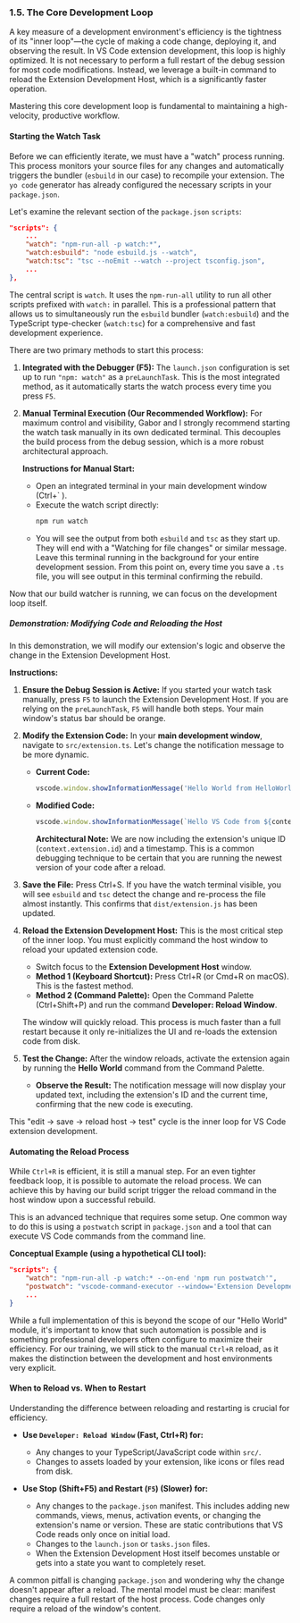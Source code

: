 ### **1.5. The Core Development Loop**

A key measure of a development environment's efficiency is the tightness of its "inner loop"—the cycle of making a code change, deploying it, and observing the result. In VS Code extension development, this loop is highly optimized. It is not necessary to perform a full restart of the debug session for most code modifications. Instead, we leverage a built-in command to reload the Extension Development Host, which is a significantly faster operation.

Mastering this core development loop is fundamental to maintaining a high-velocity, productive workflow.

#### **Starting the Watch Task**

Before we can efficiently iterate, we must have a "watch" process running. This process monitors your source files for any changes and automatically triggers the bundler (`esbuild` in our case) to recompile your extension. The `yo code` generator has already configured the necessary scripts in your `package.json`.

Let's examine the relevant section of the `package.json` `scripts`:

```json
"scripts": {
    ...
    "watch": "npm-run-all -p watch:*",
    "watch:esbuild": "node esbuild.js --watch",
    "watch:tsc": "tsc --noEmit --watch --project tsconfig.json",
    ...
},
```
The central script is `watch`. It uses the `npm-run-all` utility to run all other scripts prefixed with `watch:` in parallel. This is a professional pattern that allows us to simultaneously run the `esbuild` bundler (`watch:esbuild`) and the TypeScript type-checker (`watch:tsc`) for a comprehensive and fast development experience.

There are two primary methods to start this process:

1.  **Integrated with the Debugger (F5):** The `launch.json` configuration is set up to run `"npm: watch"` as a `preLaunchTask`. This is the most integrated method, as it automatically starts the watch process every time you press `F5`.

2.  **Manual Terminal Execution (Our Recommended Workflow):** For maximum control and visibility, Gabor and I strongly recommend starting the watch task manually in its own dedicated terminal. This decouples the build process from the debug session, which is a more robust architectural approach.

    **Instructions for Manual Start:**
    *   Open an integrated terminal in your main development window (Ctrl+` ).
    *   Execute the watch script directly:
        ```bash
        npm run watch
        ```
    *   You will see the output from both `esbuild` and `tsc` as they start up. They will end with a "Watching for file changes" or similar message. Leave this terminal running in the background for your entire development session. From this point on, every time you save a `.ts` file, you will see output in this terminal confirming the rebuild.

Now that our build watcher is running, we can focus on the development loop itself.

##### **Demonstration: Modifying Code and Reloading the Host**

In this demonstration, we will modify our extension's logic and observe the change in the Extension Development Host.

**Instructions:**

1.  **Ensure the Debug Session is Active:** If you started your watch task manually, press `F5` to launch the Extension Development Host. If you are relying on the `preLaunchTask`, `F5` will handle both steps. Your main window's status bar should be orange.

2.  **Modify the Extension Code:** In your **main development window**, navigate to `src/extension.ts`. Let's change the notification message to be more dynamic.

    *   **Current Code:**
        ```typescript
        vscode.window.showInformationMessage('Hello World from HelloWorldNew!');
        ```

    *   **Modified Code:**
        ```typescript
        vscode.window.showInformationMessage(`Hello VS Code from ${context.extension.id} [${new Date().toLocaleTimeString()}]`);
        ```
        **Architectural Note:** We are now including the extension's unique ID (`context.extension.id`) and a timestamp. This is a common debugging technique to be certain that you are running the newest version of your code after a reload.

3.  **Save the File:** Press Ctrl+S. If you have the watch terminal visible, you will see `esbuild` and `tsc` detect the change and re-process the file almost instantly. This confirms that `dist/extension.js` has been updated.

4.  **Reload the Extension Development Host:** This is the most critical step of the inner loop. You must explicitly command the host window to reload your updated extension code.

    *   Switch focus to the **Extension Development Host** window.
    *   **Method 1 (Keyboard Shortcut):** Press Ctrl+R (or Cmd+R on macOS). This is the fastest method.
    *   **Method 2 (Command Palette):** Open the Command Palette (Ctrl+Shift+P) and run the command **Developer: Reload Window**.

    The window will quickly reload. This process is much faster than a full restart because it only re-initializes the UI and re-loads the extension code from disk.

5.  **Test the Change:** After the window reloads, activate the extension again by running the **Hello World** command from the Command Palette.

    *   **Observe the Result:** The notification message will now display your updated text, including the extension's ID and the current time, confirming that the new code is executing.

This "edit -> save -> reload host -> test" cycle is the inner loop for VS Code extension development.

#### **Automating the Reload Process**

While `Ctrl+R` is efficient, it is still a manual step. For an even tighter feedback loop, it is possible to automate the reload process. We can achieve this by having our build script trigger the reload command in the host window upon a successful rebuild.

This is an advanced technique that requires some setup. One common way to do this is using a `postwatch` script in `package.json` and a tool that can execute VS Code commands from the command line.

**Conceptual Example (using a hypothetical CLI tool):**
```json
"scripts": {
    "watch": "npm-run-all -p watch:* --on-end 'npm run postwatch'",
    "postwatch": "vscode-command-executor --window='Extension Development Host' 'workbench.action.reloadWindow'",
    ...
}
```
While a full implementation of this is beyond the scope of our "Hello World" module, it's important to know that such automation is possible and is something professional developers often configure to maximize their efficiency. For our training, we will stick to the manual `Ctrl+R` reload, as it makes the distinction between the development and host environments very explicit.

#### **When to Reload vs. When to Restart**

Understanding the difference between reloading and restarting is crucial for efficiency.

*   **Use `Developer: Reload Window` (Fast, Ctrl+R) for:**
    *   Any changes to your TypeScript/JavaScript code within `src/`.
    *   Changes to assets loaded by your extension, like icons or files read from disk.

*   **Use Stop (Shift+F5) and Restart (`F5`) (Slower) for:**
    *   Any changes to the `package.json` manifest. This includes adding new commands, views, menus, activation events, or changing the extension's name or version. These are static contributions that VS Code reads only once on initial load.
    *   Changes to the `launch.json` or `tasks.json` files.
    *   When the Extension Development Host itself becomes unstable or gets into a state you want to completely reset.

A common pitfall is changing `package.json` and wondering why the change doesn't appear after a reload. The mental model must be clear: manifest changes require a full restart of the host process. Code changes only require a reload of the window's content.